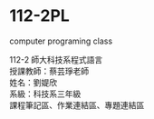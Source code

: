 # 112-2PL  
computer programing class  

112-2 師大科技系程式語言  
授課教師：蔡芸琤老師  
姓名：劉媞欣  
系級：科技系三年級  
課程筆記區、作業連結區、專題連結區  
